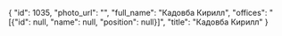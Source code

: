 {
    "id": 1035,
    "photo_url": "",
    "full_name": "Кадовба Кирилл",
    "offices": "[{\"id\": null, \"name\": null, \"position\": null}]",
    "title": "Кадовба Кирилл"
}